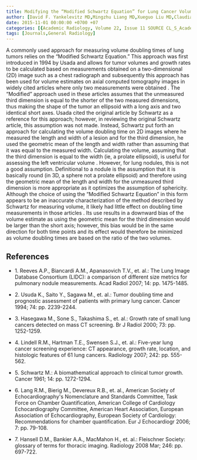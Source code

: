```yaml
---
title: Modifying the “Modified Schwartz Equation” for Lung Cancer Volume Estimates
author: [David F. Yankelevitz MD,Mingzhu Liang MD,Xueguo Liu MD,Claudia I. Henschke PhD MD]
date: 2015-11-01 00:00:00 +0700 +07
categories: [{Academic Radiology, Volume 22, Issue 11 SOURCE CL_S_AcademicRadiologyVolume22Issue11 1}]
tags: [Journals,General Radiology]
---
```

A commonly used approach for measuring volume doubling times of lung tumors relies on the “Modified Schwartz Equation.” This approach was first introduced in 1994 by Usada and allows for tumor volumes and growth rates to be calculated based on measurements obtained on a two-dimensional (2D) image such as a chest radiograph and subsequently this approach has been used for volume estimates on axial computed tomography images in widely cited articles where only two measurements were obtained . The “Modified” approach used in these articles assumes that the unmeasured third dimension is equal to the shorter of the two measured dimensions, thus making the shape of the tumor an ellipsoid with a long axis and two identical short axes. Usada cited the original article by Schwartz as a reference for this approach; however, in reviewing the original Schwartz article, this assumption was not made. Instead, Schwartz put forth an approach for calculating the volume doubling time on 2D images where he measured the length and width of a lesion and for the third dimension, he used the geometric mean of the length and width rather than assuming that it was equal to the measured width. Calculating the volume, assuming that the third dimension is equal to the width (ie, a prolate ellipsoid), is useful for assessing the left ventricular volume . However, for lung nodules, this is not a good assumption. Definitional to a nodule is the assumption that it is basically round (in 3D, a sphere not a prolate ellipsoid) and therefore using the geometric mean of the length and width for the unmeasured third dimension is more appropriate as it optimizes the assumption of sphericity. Although the choice of using the “Modified Schwartz Equation” in this form appears to be an inaccurate characterization of the method described by Schwartz for measuring volume, it likely had little effect on doubling time measurements in those articles . Its use results in a downward bias of the volume estimate as using the geometric mean for the third dimension would be larger than the short axis; however, this bias would be in the same direction for both time points and its effect would therefore be minimized as volume doubling times are based on the ratio of the two volumes.

## References

- 1\. Reeves A.P., Biancardi A.M., Apanasovich T.V., et. al.: The Lung Image Database Consortium (LIDC): a comparison of different size metrics for pulmonary nodule measurements. Acad Radiol 2007; 14: pp. 1475-1485.


- 2\. Usuda K., Saito Y., Sagawa M., et. al.: Tumor doubling time and prognostic assessment of patients with primary lung cancer. Cancer 1994; 74: pp. 2239-2244.


- 3\. Hasegawa M., Sone S., Takashima S., et. al.: Growth rate of small lung cancers detected on mass CT screening. Br J Radiol 2000; 73: pp. 1252-1259.


- 4\. Lindell R.M., Hartman T.E., Swensen S.J., et. al.: Five-year lung cancer screening experience: CT appearance, growth rate, location, and histologic features of 61 lung cancers. Radiology 2007; 242: pp. 555-562.


- 5\. Schwartz M.: A biomathematical approach to clinical tumor growth. Cancer 1961; 14: pp. 1272-1294.


- 6\. Lang R.M., Bierig M., Devereux R.B., et. al., American Society of Echocardiography's Nomenclature and Standards Committee, Task Force on Chamber Quantification, American College of Cardiology Echocardiography Committee, American Heart Association, European Association of Echocardiography, European Society of Cardiology: Recommendations for chamber quantification. Eur J Echocardiogr 2006; 7: pp. 79-108.


- 7\. Hansell D.M., Bankier A.A., MacMahon H., et. al.: Fleischner Society: glossary of terms for thoracic imaging. Radiology 2008 Mar; 246: pp. 697-722.